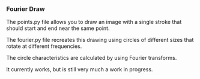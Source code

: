 ### Fourier Draw  

The points.py file allows you to draw an image with a single stroke that should start and end near the same point.

The fourier.py file recreates this drawing using circles of different sizes that rotate at different frequencies.
 
The circle characteristics are calculated by using Fourier transforms. 

It currently works, but is still very much a work in progress.   
 
    
    
 
